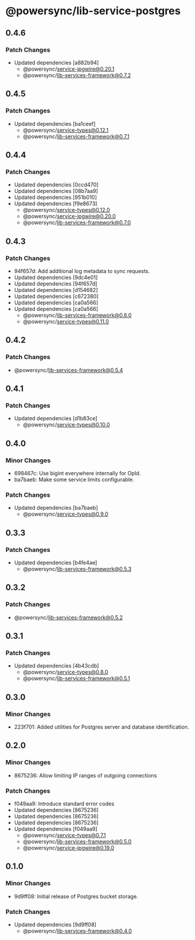 # @powersync/lib-service-postgres

## 0.4.6

### Patch Changes

- Updated dependencies [a882b94]
  - @powersync/service-jpgwire@0.20.1
  - @powersync/lib-services-framework@0.7.2

## 0.4.5

### Patch Changes

- Updated dependencies [ba1ceef]
  - @powersync/service-types@0.12.1
  - @powersync/lib-services-framework@0.7.1

## 0.4.4

### Patch Changes

- Updated dependencies [0ccd470]
- Updated dependencies [08b7aa9]
- Updated dependencies [951b010]
- Updated dependencies [f9e8673]
  - @powersync/service-types@0.12.0
  - @powersync/service-jpgwire@0.20.0
  - @powersync/lib-services-framework@0.7.0

## 0.4.3

### Patch Changes

- 94f657d: Add additional log metadata to sync requests.
- Updated dependencies [9dc4e01]
- Updated dependencies [94f657d]
- Updated dependencies [d154682]
- Updated dependencies [c672380]
- Updated dependencies [ca0a566]
- Updated dependencies [ca0a566]
  - @powersync/lib-services-framework@0.6.0
  - @powersync/service-types@0.11.0

## 0.4.2

### Patch Changes

- @powersync/lib-services-framework@0.5.4

## 0.4.1

### Patch Changes

- Updated dependencies [d1b83ce]
  - @powersync/service-types@0.10.0

## 0.4.0

### Minor Changes

- 698467c: Use bigint everywhere internally for OpId.
- ba7baeb: Make some service limits configurable.

### Patch Changes

- Updated dependencies [ba7baeb]
  - @powersync/service-types@0.9.0

## 0.3.3

### Patch Changes

- Updated dependencies [b4fe4ae]
  - @powersync/lib-services-framework@0.5.3

## 0.3.2

### Patch Changes

- @powersync/lib-services-framework@0.5.2

## 0.3.1

### Patch Changes

- Updated dependencies [4b43cdb]
  - @powersync/service-types@0.8.0
  - @powersync/lib-services-framework@0.5.1

## 0.3.0

### Minor Changes

- 223f701: Added utilities for Postgres server and database identification.

## 0.2.0

### Minor Changes

- 8675236: Allow limiting IP ranges of outgoing connections

### Patch Changes

- f049aa9: Introduce standard error codes
- Updated dependencies [8675236]
- Updated dependencies [8675236]
- Updated dependencies [8675236]
- Updated dependencies [f049aa9]
  - @powersync/service-types@0.7.1
  - @powersync/lib-services-framework@0.5.0
  - @powersync/service-jpgwire@0.19.0

## 0.1.0

### Minor Changes

- 9d9ff08: Initial release of Postgres bucket storage.

### Patch Changes

- Updated dependencies [9d9ff08]
  - @powersync/lib-services-framework@0.4.0
